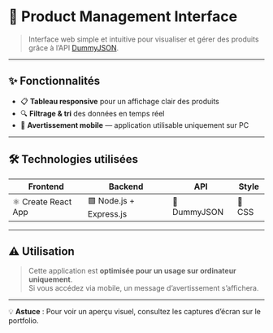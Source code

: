 # 🛒 **Product Management Interface**

> Interface web simple et intuitive pour visualiser et gérer des produits grâce à l’API [DummyJSON](https://dummyjson.com/).

---

## ✨ **Fonctionnalités**
- 📋 **Tableau responsive** pour un affichage clair des produits  
- 🔍 **Filtrage & tri** des données en temps réel  
- 📱 **Avertissement mobile** — application utilisable uniquement sur PC  

---

## 🛠 **Technologies utilisées**
| Frontend | Backend | API | Style |
|----------|---------|-----|-------|
| ⚛️ Create React App | 🟩 Node.js + Express.js | 🔗 DummyJSON | 🎨 CSS |

---

## ⚠️ **Utilisation**
> Cette application est **optimisée pour un usage sur ordinateur uniquement**.  
> Si vous accédez via mobile, un message d’avertissement s’affichera.

---

💡 **Astuce** : Pour voir un aperçu visuel, consultez les captures d’écran sur le portfolio.
